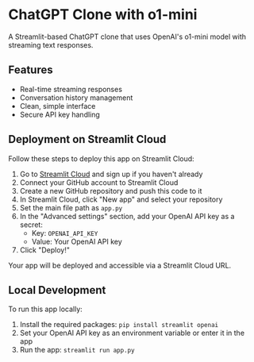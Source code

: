# ChatGPT Clone with o1-mini

A Streamlit-based ChatGPT clone that uses OpenAI's o1-mini model with streaming text responses.

## Features

- Real-time streaming responses
- Conversation history management
- Clean, simple interface
- Secure API key handling

## Deployment on Streamlit Cloud

Follow these steps to deploy this app on Streamlit Cloud:

1. Go to [Streamlit Cloud](https://streamlit.io/cloud) and sign up if you haven't already
2. Connect your GitHub account to Streamlit Cloud
3. Create a new GitHub repository and push this code to it
4. In Streamlit Cloud, click "New app" and select your repository
5. Set the main file path as `app.py`
6. In the "Advanced settings" section, add your OpenAI API key as a secret:
   - Key: `OPENAI_API_KEY`
   - Value: Your OpenAI API key
7. Click "Deploy!"

Your app will be deployed and accessible via a Streamlit Cloud URL.

## Local Development

To run this app locally:

1. Install the required packages: `pip install streamlit openai`
2. Set your OpenAI API key as an environment variable or enter it in the app
3. Run the app: `streamlit run app.py`